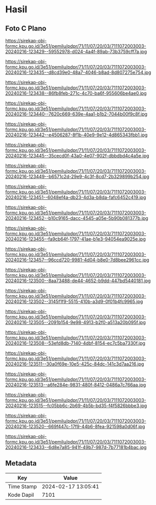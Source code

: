 # Hasil

## Foto C Plano

https://sirekap-obj-formc.kpu.go.id/3e51/pemilu/pdpr/71/11/07/20/03/7111072003003-20240216-123429--59552978-d024-4a4f-89ab-73b3759cff7a.jpg

https://sirekap-obj-formc.kpu.go.id/3e51/pemilu/pdpr/71/11/07/20/03/7111072003003-20240216-123435--d8cd39e0-48a7-4046-b8ad-8d807275e754.jpg

https://sirekap-obj-formc.kpu.go.id/3e51/pemilu/pdpr/71/11/07/20/03/7111072003003-20240216-123438--86fb8feb-271c-4c70-ba6f-955606be4ae0.jpg

https://sirekap-obj-formc.kpu.go.id/3e51/pemilu/pdpr/71/11/07/20/03/7111072003003-20240216-123440--7620c669-639e-4aa1-b1b2-7044b00f9c8f.jpg

https://sirekap-obj-formc.kpu.go.id/3e51/pemilu/pdpr/71/11/07/20/03/7111072003003-20240216-123442--e4506287-8f1b-40e9-9e12-4d865343fbb1.jpg

https://sirekap-obj-formc.kpu.go.id/3e51/pemilu/pdpr/71/11/07/20/03/7111072003003-20240216-123445--35cecd0f-43a0-4e07-902f-dbbdbd4c4a5e.jpg

https://sirekap-obj-formc.kpu.go.id/3e51/pemilu/pdpr/71/11/07/20/03/7111072003003-20240216-123449--b6571c2d-29e9-4c3f-8cd7-2b329899b254.jpg

https://sirekap-obj-formc.kpu.go.id/3e51/pemilu/pdpr/71/11/07/20/03/7111072003003-20240216-123451--6048ef4a-db23-4d3a-b8da-fafc6452c419.jpg

https://sirekap-obj-formc.kpu.go.id/3e51/pemilu/pdpr/71/11/07/20/03/7111072003003-20240216-123452--b10c9165-dacc-4545-a05e-5b90b081377b.jpg

https://sirekap-obj-formc.kpu.go.id/3e51/pemilu/pdpr/71/11/07/20/03/7111072003003-20240216-123455--fa9cb64f-1797-41ae-b1e3-94054ea9025e.jpg

https://sirekap-obj-formc.kpu.go.id/3e51/pemilu/pdpr/71/11/07/20/03/7111072003003-20240216-123457--96ccd720-9981-4d04-b8e0-7d8bee2961cc.jpg

https://sirekap-obj-formc.kpu.go.id/3e51/pemilu/pdpr/71/11/07/20/03/7111072003003-20240216-123500--8aa73488-de44-4652-b9dd-447bd5440181.jpg

https://sirekap-obj-formc.kpu.go.id/3e51/pemilu/pdpr/71/11/07/20/03/7111072003003-20240216-123502--3145f1f9-5515-410b-a3d9-0f01b4fc9965.jpg

https://sirekap-obj-formc.kpu.go.id/3e51/pemilu/pdpr/71/11/07/20/03/7111072003003-20240216-123505--2091b154-9e98-4913-b2f0-a513a20b095f.jpg

https://sirekap-obj-formc.kpu.go.id/3e51/pemilu/pdpr/71/11/07/20/03/7111072003003-20240216-123508--53efd8db-7140-4dbf-8154-ec7c5ba7330f.jpg

https://sirekap-obj-formc.kpu.go.id/3e51/pemilu/pdpr/71/11/07/20/03/7111072003003-20240216-123511--30a0f69e-10e5-425c-84dc-141c3d7aa216.jpg

https://sirekap-obj-formc.kpu.go.id/3e51/pemilu/pdpr/71/11/07/20/03/7111072003003-20240216-123513--a6fe284e-9831-480f-8412-0486a7c766aa.jpg

https://sirekap-obj-formc.kpu.go.id/3e51/pemilu/pdpr/71/11/07/20/03/7111072003003-20240216-123515--fc05bb6c-2b69-4b5b-bd35-f4f5826bbbe3.jpg

https://sirekap-obj-formc.kpu.go.id/3e51/pemilu/pdpr/71/11/07/20/03/7111072003003-20240216-123520--669f447c-17f9-44b6-8fea-921598a0d06f.jpg

https://sirekap-obj-formc.kpu.go.id/3e51/pemilu/pdpr/71/11/07/20/03/7111072003003-20240216-123433--6d8e7a85-941f-49b7-987d-7b77181b4bac.jpg


## Metadata

| Key        | Value               |
| ---------- | ------------------- |
| Time Stamp | 2024-02-17 13:05:41 |
| Kode Dapil | 7101                |



